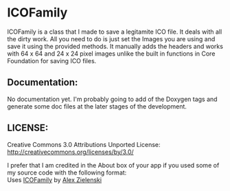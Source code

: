 ICOFamily
=======================
ICOFamily is a class that I made to save a legitamite ICO file. It deals with all the dirty work.  All you need to do is just set the Images you are using and save it using the provided methods. It manually adds the headers and works with 64 x 64 and 24 x 24 pixel images unlike the built in functions in Core Foundation for saving ICO files.

## Documentation:
	
No documentation yet. I'm probably going to add of the Doxygen tags and generate some doc files at the later stages of the development.

## LICENSE:

Creative Commons 3.0 Attributions Unported License:  
http://creativecommons.org/licenses/by/3.0/
	
I prefer that I am credited in the About box of your app if you used some of my source code with the following format:  
Uses [ICOFamily][1] by [Alex Zielenski][2]
		

[1]: http://github.com/alexzielenski/ICOFamily  "ICOFamily"
[2]: http://alexzielenski.com/  "Alex Zielenski"


